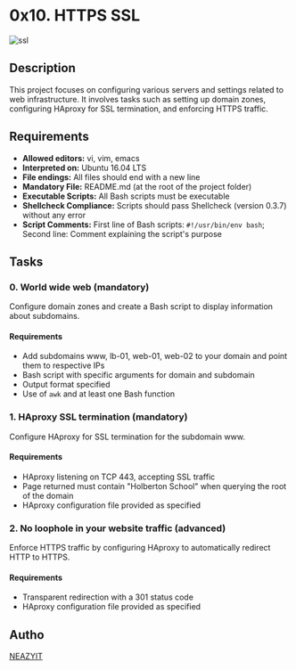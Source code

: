 # 0x10. HTTPS SSL

![ssl](https://github.com/NEAZYIT/alx-system_engineering-devops/assets/121446147/ad1c3686-609b-493a-8bcd-6e495ef37a71)

## Description
This project focuses on configuring various servers and settings related to web infrastructure. It involves tasks such as setting up domain zones, configuring HAproxy for SSL termination, and enforcing HTTPS traffic.

## Requirements
- **Allowed editors:** vi, vim, emacs
- **Interpreted on:** Ubuntu 16.04 LTS
- **File endings:** All files should end with a new line
- **Mandatory File:** README.md (at the root of the project folder)
- **Executable Scripts:** All Bash scripts must be executable
- **Shellcheck Compliance:** Scripts should pass Shellcheck (version 0.3.7) without any error
- **Script Comments:** First line of Bash scripts: `#!/usr/bin/env bash`; Second line: Comment explaining the script's purpose

## Tasks
### 0. World wide web (mandatory)
Configure domain zones and create a Bash script to display information about subdomains.

#### Requirements
- Add subdomains www, lb-01, web-01, web-02 to your domain and point them to respective IPs
- Bash script with specific arguments for domain and subdomain
- Output format specified
- Use of `awk` and at least one Bash function

### 1. HAproxy SSL termination (mandatory)
Configure HAproxy for SSL termination for the subdomain www.

#### Requirements
- HAproxy listening on TCP 443, accepting SSL traffic
- Page returned must contain "Holberton School" when querying the root of the domain
- HAproxy configuration file provided as specified

### 2. No loophole in your website traffic (advanced)
Enforce HTTPS traffic by configuring HAproxy to automatically redirect HTTP to HTTPS.

#### Requirements
- Transparent redirection with a 301 status code
- HAproxy configuration file provided as specified

## Autho
[NEAZYIT](https://github.com/NEAZYIT)
